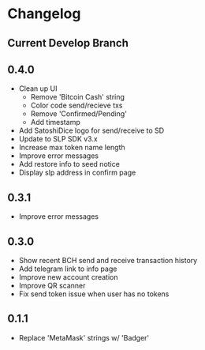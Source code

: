 # Changelog

## Current Develop Branch

## 0.4.0

- Clean up UI
  - Remove 'Bitcoin Cash' string
  - Color code send/recieve txs
  - Remove 'Confirmed/Pending'
  - Add timestamp
- Add SatoshiDice logo for send/receive to SD
- Update to SLP SDK v3.x
- Increase max token name length
- Improve error messages
- Add restore info to seed notice
- Display slp address in confirm page

## 0.3.1

- Improve error messages

## 0.3.0

- Show recent BCH send and receive transaction history
- Add telegram link to info page
- Improve new account creation
- Improve QR scanner
- Fix send token issue when user has no tokens

## 0.1.1

- Replace 'MetaMask' strings w/ 'Badger'
